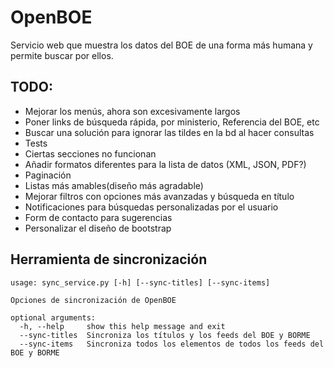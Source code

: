 OpenBOE
=======

Servicio web que muestra los datos del BOE de una forma más humana y permite buscar por ellos.

TODO:
----------------
- Mejorar los menús, ahora son excesivamente largos
- Poner links de búsqueda rápida, por ministerio, Referencia del BOE, etc
- Buscar una solución para ignorar las tildes en la bd al hacer consultas
- Tests
- Ciertas secciones no funcionan
- Añadir formatos diferentes para la lista de datos (XML, JSON, PDF?)
- Paginación
- Listas más amables(diseño más agradable)
- Mejorar filtros con opciones más avanzadas y búsqueda en título
- Notificaciones para búsquedas personalizadas por el usuario
- Form de contacto para sugerencias
- Personalizar el diseño de bootstrap


Herramienta de sincronización
------------------------------

    usage: sync_service.py [-h] [--sync-titles] [--sync-items]

    Opciones de sincronización de OpenBOE

    optional arguments:
      -h, --help     show this help message and exit
      --sync-titles  Sincroniza los títulos y los feeds del BOE y BORME
      --sync-items   Sincroniza todos los elementos de todos los feeds del BOE y BORME
